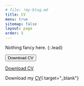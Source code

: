 ```yaml
---
# file: !my-blog.md
title: CV
menu: true
sitemap: false
layout: page
order: 5
---
```


Nothing fancy here.
{:.lead}

<a href="./assets/cv.pdf"></a><button>Download CV</button></a>

<a href="../assets/cv.pdf" class="button" target="_blank">Download CV</a>


Download my [CV](./assets/cv.pdf){:target="_blank"}
